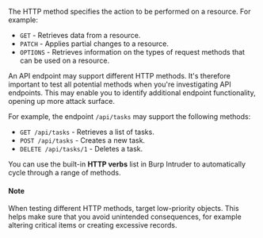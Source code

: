 
The HTTP method specifies the action to be performed on a resource. For example:

- `GET` - Retrieves data from a resource.
- `PATCH` - Applies partial changes to a resource.
- `OPTIONS` - Retrieves information on the types of request methods that can be used on a resource.

An API endpoint may support different HTTP methods. It's therefore important to test all potential methods when you're investigating API endpoints. This may enable you to identify additional endpoint functionality, opening up more attack surface.

For example, the endpoint `/api/tasks` may support the following methods:

- `GET /api/tasks` - Retrieves a list of tasks.
- `POST /api/tasks` - Creates a new task.
- `DELETE /api/tasks/1` - Deletes a task.

You can use the built-in **HTTP verbs** list in Burp Intruder to automatically cycle through a range of methods.

#### Note

When testing different HTTP methods, target low-priority objects. This helps make sure that you avoid unintended consequences, for example altering critical items or creating excessive records.